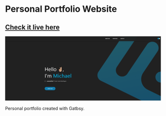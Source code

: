 # Personal Portfolio Website

## [Check it live here](michaelb-frontend.netlify.app)

![Thumbnail](thumbnail.png)

Personal portfolio created with Gatbsy.
